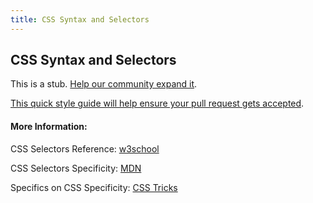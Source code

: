 ```yaml
---
title: CSS Syntax and Selectors
---
```

## CSS Syntax and Selectors

This is a stub. <a href='https://github.com/freecodecamp/guides/tree/master/src/pages/css/css-syntax-and-selectors/index.md' target='_blank' rel='nofollow'>Help our community expand it</a>.

<a href='https://github.com/freecodecamp/guides/blob/master/README.md' target='_blank' rel='nofollow'>This quick style guide will help ensure your pull request gets accepted</a>.

<!-- The article goes here, in GitHub-flavored Markdown. Feel free to add YouTube videos, images, and CodePen/JSBin embeds  -->

#### More Information:
<!-- Please add any articles you think might be helpful to read before writing the article -->
CSS Selectors Reference: <a href='https://www.w3schools.com/cssref/css_selectors.asp' target='_blank' rel='nofollow'>w3school</a>

CSS Selectors Specificity: <a href='https://developer.mozilla.org/en-US/docs/Web/CSS/Specificity' target='_blank' rel='nofollow'>MDN</a>

Specifics on CSS Specificity: <a href='https://css-tricks.com/specifics-on-css-specificity/' target='_blank' rel='nofollow'>CSS Tricks</a>

